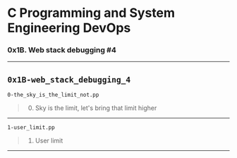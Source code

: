 # C Programming and System Engineering DevOps
### 0x1B. Web stack debugging #4
---
`0x1B-web_stack_debugging_4`
---
`0-the_sky_is_the_limit_not.pp`
> 0. Sky is the limit, let's bring that limit higher
---
`1-user_limit.pp`
> 1. User limit
---
